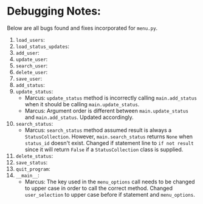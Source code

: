 # Debugging Notes: #
Below are all bugs found and fixes incorporated for `menu.py`.

1. `load_users`:
2. `load_status_updates`:
3. `add_user`:
4. `update_user`:
5. `search_user`:
6. `delete_user`:
7. `save_user`:
8. `add_status`:
9. `update_status`:
    - Marcus: `update_status` method is incorrectly calling `main.add_status` when it should be calling `main.update_status`.
    - Marcus: Argument order is different between `main.update_status` and `main.add_status`. Updated accordingly.
10. `search_status`:
    - Marcus: `search_status` method assumed result is always a `StatusCollection`. However, `main.search_status` returns `None` when `status_id` doesn't exist. Changed if statement line to `if not result` since it will return `False` if a `StatusCollection` class is supplied.
11. `delete_status`:
12. `save_status`:
13. `quit_program`:
14. `__main__`:
    - Marcus: The key used in the `menu_options` call needs to be changed to upper case in order to call the correct method. Changed `user_selection` to upper case before if statement and `menu_options`.